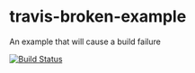 # travis-broken-example

An example that will cause a build failure

[![Build Status](https://travis-ci.org/IshikaGodage/travis-broken-example.svg?branch=master)](https://travis-ci.org/IshikaGodage/travis-broken-example)
